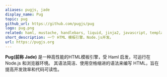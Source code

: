 ```yaml
---
aliases: pugjs, jade
display_name: Pug
topic: pug
github_url: https://github.com/pugjs/pug
logo: pug.png
related: haml, mustache, handlebars, liquid, jinja2, javascript, templating, ejs-templates, nodejs
short_description: 一个 HTML 模板引擎，Node.js开发。
url: https://pugjs.org
---
```

**Pug(前称 Jade)** 是一种高性能的HTML模板引擎，受 Haml 启发，可运行在 Node.js 和浏览器环境。
其语法简洁、使用空格缩进的语法来编写 HTML，旨在提高开发效率和代码可读性。